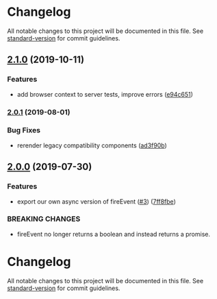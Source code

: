 # Changelog

All notable changes to this project will be documented in this file. See [standard-version](https://github.com/conventional-changelog/standard-version) for commit guidelines.

## [2.1.0](https://github.com/marko-js/testing-library/compare/v2.0.1...v2.1.0) (2019-10-11)


### Features

* add browser context to server tests, improve errors ([e94c651](https://github.com/marko-js/testing-library/commit/e94c651))



### [2.0.1](https://github.com/marko-js/testing-library/compare/v2.0.0...v2.0.1) (2019-08-01)


### Bug Fixes

* rerender legacy compatibility components ([ad3f90b](https://github.com/marko-js/testing-library/commit/ad3f90b))



## [2.0.0](https://github.com/marko-js/testing-library/compare/v1.1.2...v2.0.0) (2019-07-30)


### Features

* export our own async version of fireEvent ([#3](https://github.com/marko-js/testing-library/issues/3)) ([7ff8fbe](https://github.com/marko-js/testing-library/commit/7ff8fbe))


### BREAKING CHANGES

* fireEvent no longer returns a boolean and instead
returns a promise.



# Changelog

All notable changes to this project will be documented in this file. See [standard-version](https://github.com/conventional-changelog/standard-version) for commit guidelines.
